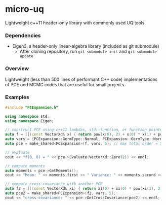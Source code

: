 # micro-uq
Lightweight c++11 header-only library with commonly used UQ tools

### Dependencies

* Eigen3, a header-only linear-algebra library (included as git submodule)
  * After cloning repository, run `git submodule init` and `git submodule update`

### Overview

Lightweight (less than 500 lines of performant C++ code) implementations of PCE and MCMC codes that are useful for small projects. 

### Examples
```c++
#include "PCExpansion.h"

using namespace std;
using namespace Eigen;

// construct PCE using c++11 lambdas, std::function, or function pointer
auto f = [](const VectorXd& x) { return pow(x(0), 2) + x(0) * x(1) + pow(x(1), 3); };
auto vars = {PCExpansion::GermType::Normal, PCExpansion::GermType::Normal};
auto pce = make_shared<PCExpansion>(f, vars, 5); // max total order = 5

// evaluate
cout << "f(0, 0) = " << pce->Evaluate(VectorXd::Zero(2)) << endl;

// compute moments
auto moments = pce->GetMoments();
cout << "Mean: " << moments.first << " Variance: " << moments.second << endl;

// compute cross-covariance with another PCE
auto f2 = [](const VectorXd& xi) { return xi(0) + xi(0) * pow(xi(1), 3); };
auto pce2 = make_shared<PCExpansion>(f2, vars, 5);
cout << "cross-covariance: " << pce->GetCrossCovariance(pce2) << endl;
```
